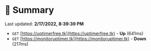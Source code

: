 # 📖 Summary
Last updated: **2/17/2022, 8:39:39 PM**

- `GET` [https://uptimerfree.tk](https://uptimerfree.tk) - **Up** (641ms)
- `GET` [https://monitoruptimer.tk](https://monitoruptimer.tk) - **Down** (217ms)
